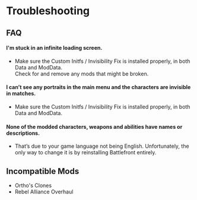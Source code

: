 # Troubleshooting

## FAQ

#### I'm stuck in an infinite loading screen.
- Make sure the Custom Initfs / Invisibility Fix is installed properly, in both Data and ModData.  
Check for and remove any mods that might be broken.

#### I can’t see any portraits in the main menu and the characters are invisible in matches.
- Make sure the Custom Initfs / Invisibility Fix is installed properly, in both Data and ModData.

#### None of the modded characters, weapons and abilities have names or descriptions.
- That’s due to your game language not being English. Unfortunately, the only way to change it is by reinstalling Battlefront entirely.


## Incompatible Mods
- Ortho's Clones
- Rebel Alliance Overhaul
